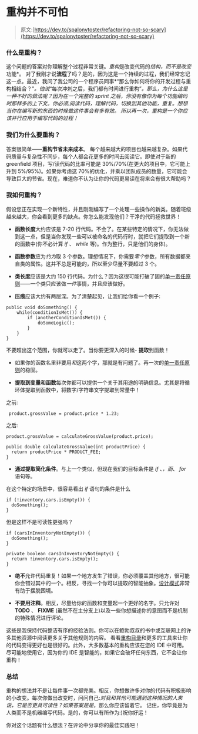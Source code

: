# 重构并不可怕

> 原文:[https://dev.to/spalonytoster/refactoring-not-so-scary](https://dev.to/spalonytoster/refactoring-not-so-scary)

### [](#what-is-refactoring)什么是重构？

这个问题的答案对你理解整个过程非常关键。*重构*是改变代码的*结构，而不是改变*功能*。
对了我刚才说**流程**了吗？是的，因为这是一个持续的过程，我们经常忘记这一点。最近，我问了我公司的一个程序员同事*“那么你如何将你的开发过程与重构相结合？”*。他说*“每次冲刺之后，我们都有时间进行重构”*。那么，为什么这是一种不好的做法呢？因为在一个完整的 sprint 之后，你没有像你为每个功能编码时那样多的上下文。你必须:阅读代码，理解代码，切换到其他功能，重复。想想当你在编写新的东西的时候做这件事会有多有效。
所以再一次，*重构*是一个你应该并行应用于编写代码的过程！*

### [](#why-do-we-want-to-refactor)我们为什么要重构？

答案很简单——**重构节省未来成本**。
每个越来越大的项目也越来越复杂。如果代码质量与复杂性不同步，每个人都会花更多的时间去阅读它。即使对于新的 greenfield 项目，写/读代码的比率可能是 30%/70%(在更大的项目中，它可能上升到 5%/95%)。如果你考虑这 70%的优化，并乘以团队成员的数量，它可能会导致巨大的节省。现在，难道你不认为让你的代码更易读在将来会有很大帮助吗？

### [](#how-do-i-refactor)我如何重构？

假设您正在实现一个新特性，并且刚刚编写了一个处理一些操作的新类。随着班级越来越大，你会看到更多的缺点。你怎么能发现他们？干净的代码拯救世界！

*   **函数长度**大约应该是 7-20 行代码。不会了。在某些特定的情况下，你无法做到这一点，但是当你发现一些可以被命名的代码行时，就把它们提取到一个新的函数中(你不必计算 *if* 、 *while* 等)。作为整行，只是他们的身体)。

*   **函数参数**应为*约为*取 3 个参数。理想情况下，你需要*零个*参数，所有数据都来自类的属性。这并不总是可能的，所以至少尽量不要超过 3 个。

*   **类长度**应该是大约 150 行代码。为什么？因为这很可能打破了固的[单一责任原则](https://en.wikipedia.org/wiki/Single_responsibility_principle)——一个类只应该做*一件*事情，并且应该做好。

*   **压痕**应该大约有两层深。为了清楚起见，让我们给你看一个例子:

```
public void doSomething() {
    while(conditionIsMet()) {
        if (anotherConditionIsMet()) {
            doSomeLogic();
        }
    }
} 
```

不要超出这个范围，你就可以走了。当你要更深入的时候- **提取**到函数！

*   如果你的函数名里非要用*和*这两个字，那就是有问题了。再一次的[单一责任原则](https://en.wikipedia.org/wiki/Single_responsibility_principle)的稳固。

*   **提取到变量和函数**每次你都可以提供一个关于其用途的明确信息。尤其是将循环体提取到函数中，将数字/字符串文字提取到常量中！

之前:

```
 product.grossValue = product.price * 1.23; 
```

之后:

```
product.grossValue = calculateGrossValue(product.price);

public double calculateGrossValue(int productPrice) {
  return productPrice * PRODUCT_FEE;
} 
```

*   **通过提取简化条件**。与上一个类似，但现在我们的目标条件是 *if* 、*，而*、 *for* 语句等。

在这个特定的场景中，很容易看出 *if* 语句的条件是什么

```
if (!inventory.cars.isEmpty()) {
  doSomething();
} 
```

但是这样不是可读性更强吗？

```
if (carsInInventoryNotEmpty()) {
  doSomething();
}

private boolean carsInInventoryNotEmpty() {
  return !inventory.cars.isEmpty();
} 
```

*   **绝不**允许代码重复！如果一个地方发生了错误，你必须覆盖其他地方，很可能你会错过其中的一个。相反，寻找一个你可以提取的智能抽象。[设计模式](https://sourcemaking.com/design_patterns)非常有助于摆脱困境。

*   **不要用注释**。相反，尽量给你的函数和变量起一个更好的名字。只允许对 **TODO** 、 **FIXME** (虽然不在主分支上)以及一些你想描述你的意图而不是机制的特殊情况进行评论。

这些是我保持代码整洁有序的经验法则。你可以在鲍勃叔叔的书中或互联网上的许多其他资源中阅读更多关于其他规则的内容。
看看[重构目录](https://refactoring.com/catalog/)和更多的工具来让你的代码变得更好也是很好的。此外，大多数基本的重构应该在您的 IDE 中可用。尽可能地使用它，因为你的 IDE 是智能的，如果它会破坏任何东西，它不会让你重构！

### [](#summary)总结

重构的想法并不是让每件事一次都完美。相反，你想做许多对你的代码有积极影响的小改变。每次你做出改变时，问问自己:*对我和其他可能遇到这种情况的人来说，它是否更具可读性？*如果答案是*是*，那么你应该留着它。
记住，你毕竟是为人类而不是机器编写代码。是的，你可以有所作为:)祝你好运！

你对这个话题有什么想法？在评论中分享你的最佳实践吧！